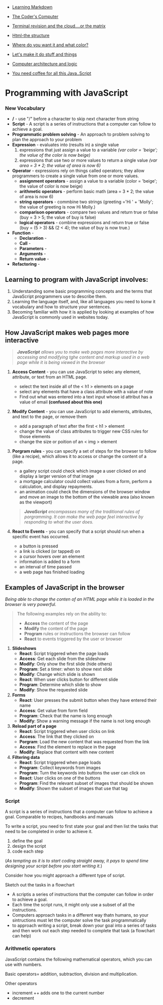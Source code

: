 <nav>

- [Learning Markdown](01-learning-markdown.md) 

- [The Coder's Computer](02-the-coders-computer.md)

- [Terminal revision and the cloud....or the matrix](03-revisions-and-the-cloud.md)

- [Html-the structure](04-structure-with-html.md)

- [Where do you want it and what color?](05-design-with-css.md)

- [Let's make it do stuff and things](06a-dynamic-with-javascript.md)

- [Computer architecture and logic](06b-computer-architecture-and-logic.md)

- [You need coffee for all this Java..Script](07-programming-with-js.md)

</nav>

# **Programming with JavaScript**

### **New Vocabulary**
- **/** - use "/" before a character to skip next character from string
- **Script** - A script is a series of instructions that a computer can follow to achieve a goal.
- **Programmatic problem solving** - An approach to problem solving to plan the approach to your problem
- **Expression** - evaluates into (results in) a single value
    1. expressions that just assign a value to a variable *(var color = 'beige'; the value of the color is now beige)*
    2. expressions that use two or more values to return a single value *(var area = 3 * 2; the value of area is now 6)*
- **Operator** - expressions rely on things called operators; they allow programmers to create a single value from one or more values.
    - **assignment operators** - assign a value to a variable (color = 'beige'; the value of color is now beige)
    - **arithmetic operators** - perform basic math (area = 3 * 2; the value of area is now 6)
    - **string operators** - commbine two strings (greeting ='Hi ' +  'Molly'; the value of greeting is now Hi Molly.)
    - **comparison operators** - compare two values and return true or false (buy = 3 > 5; the value of buy is false)
    - **logical operators** - combine expressions and return true or false (buy = (5 > 3) && (2 < 4); the value of buy is now true.)
- **Function** -
  - **Declaration** -
  - **Call** - 
  - **Parameters** - 
  - **Arguments** - 
  - **Return value** - 
- **Refactoring** - 

## **Learning to program with JavaScript involves:**
1. Understanding some basic programming concepts and the terms that JavaScript programmers use to describe them.
2. Learning the language itself, and, like all languages you need to konw it vocabulary and how to structure your sentences.
3. Becoming familiar with how it is applied by looking at examples of how JavaScript is commonly used in websites today.

## **How JavaScript makes web pages more interactive**

>***JavaScript** allows you to make web pages more interactive by accessing and modifying tghe content and markup used in a web page while it is being viewed in the browser*

1. **Access Content** - you can use JavaScript to selec any element, attribute, or text from an HTML page.
    - select the text inside all of the < h1 > elements on a page
    - select any elements that have a class attribute with a value of note
    - Find out what was entered into a text input whose id attribut has a value of email **(confused about this one)**
2. **Modify Content** - you can use JavaScript to add elements, attributes, and text to the page, or remove them
    - add a paragraph of text after the first < h1 > element
    - change the value of class attributes to trigger new CSS rules for those elements
    - change the size or poition of an < img > element
3. **Porgram rules** - you can specify a set of steps for the browser to follow (like a recipe), which allows it to access or change the content of a page.
    - a gallery script could check which image a user clicked on and display a larger version of that image
    - a mortgage calculator could collect values from a form, perform a calculation, and display repayments.
    - an animation could check the dimensions of the browser window and move an image to the bottom of the viewable area (also known as the viewport)
            
    >***JavaScript** encompasses many of the traditional rules of porgramming. It can make the web page feel interactive by responding to what the user does.*
4. **React to Events** - you can specify that a script should run when a specific event has occurred.
    - a button is pressed
    - a link is clicked (or tapped) on
    - a cursor hovers over an element
    - information is added to a form
    - an interval of time passed
    - a web page has finished loading

## Examples of JavaScript in the browser
*Being able to change the conten of an HTML page while it is loaded in the browser is very powerful.*

>The following examples rely on the ability to:
> - **Access** the content of the page
> - **Modify** the content of the page
> - **Program** rules or instructions the browser can follow
> - **React** to events triggered by the user or browser
    
1. **Slideshows**
    - **React**: Script triggered when the page loads
    - **Access**: Get each slide from the slideshow
    - **Modify**: Only show the first slide (hide others)
    - **Program**: Set a timer: when to show next slide
    - **Modify**: Change which slide is shown
    - **React**: When user clicks button for different slide
    - **Program**: Determine which slide to show
    - **Modify**: Show the requested slide
2. **Forms**
    - **React**: User presses the submit button when they have entered their name
    - **Access**: Get value from form field
    - **Program**: Check that the name is long enough
    - **Modify**: Show a warning message if the name is not long enough
3. **Reload part of a page**
    - **React**: Script triggered when user clicks on link
    - **Access**: The link that they clicked on
    - **Porgram**: Load the new content that was requested from the link
    - **Access**: Find the element to replace in the page
    - **Modify**: Replace that content with new content
4. **Filtering data**
    - **React**: Script triggered when page loads
    - **Program**: Collect keywords from images
    - **Program**: Turn the keywords into buttons the user can click on
    - **React**: User clicks on one of the buttons
    - **Program**: Find the relevant subset of images that should be shown
    - **Modify**: Shown the subset of images that use that tag

### Script

A script is a series of instructions that a computer can follow to achieve a goal. Comparable to recipes, handbooks and manuals

To write a script, you need to first state your goal and then list the tasks that need to be completed in order to achieve it.
1. define the goal
2. design the script
3. code each step

(*As tempting as it is to start coding straight away, it pays to spend time designing your script before you start writing it.*)

Consider how you might approach a different type of script.

Sketch out the tasks in a flowchart

- A scriptis a series of instructions that the computer can follow in order to achieve a goal.
- Each time the script runs, it might only use a subset of all the instructions.
- Computers approach tasks in a different way thatn humans, so your sintructions must let the computer solve the task programmatically
- to approach writing a script, break down your goal into a series of tasks and then work out each step needed to complete that task (a flowchart can help)

### **Arithmetic operators**

JavaScript contains the following mathematical operators, which you can use with numbers.

Basic operators= addition, subtraction, division and multiplication.

Other operators
- increment ++ adds one to the current number
- decrement 